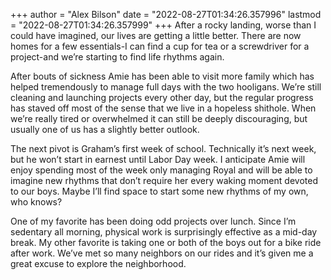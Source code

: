 +++
author = "Alex Bilson"
date = "2022-08-27T01:34:26.357996"
lastmod = "2022-08-27T01:34:26.357999"
+++
After a rocky landing, worse than I could have imagined, our lives are getting a little better. There are now homes for a few essentials-I can find a cup for tea or a screwdriver for a project-and we’re starting to find life rhythms again.

After bouts of sickness Amie has been able to visit more family which has helped tremendously to manage full days with the two hooligans. We’re still cleaning and launching projects every other day, but the regular progress has staved off most of the sense that we live in a hopeless shithole. When we’re really tired or overwhelmed it can still be deeply discouraging, but usually one of us has a slightly better outlook.

The next pivot is Graham’s first week of school. Technically it’s next week, but he won’t start in earnest until Labor Day week. I anticipate Amie will enjoy spending most of the week only managing Royal and will be able to imagine new rhythms that don’t require her every waking moment devoted to our boys. Maybe I’ll find space to start some new rhythms of my own, who knows?

One of my favorite has been doing odd projects over lunch. Since I’m sedentary all morning, physical work is surprisingly effective as a mid-day break. My other favorite is taking one or both of the boys out for a bike ride after work. We’ve met so many neighbors on our rides and it’s given me a great excuse to explore the neighborhood.